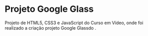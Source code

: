 # Projeto Google Glass
 Projeto de HTML5, CSS3 e JavaScript do Curso em Vídeo, onde foi realizado a criação projeto Google Glassdo .
